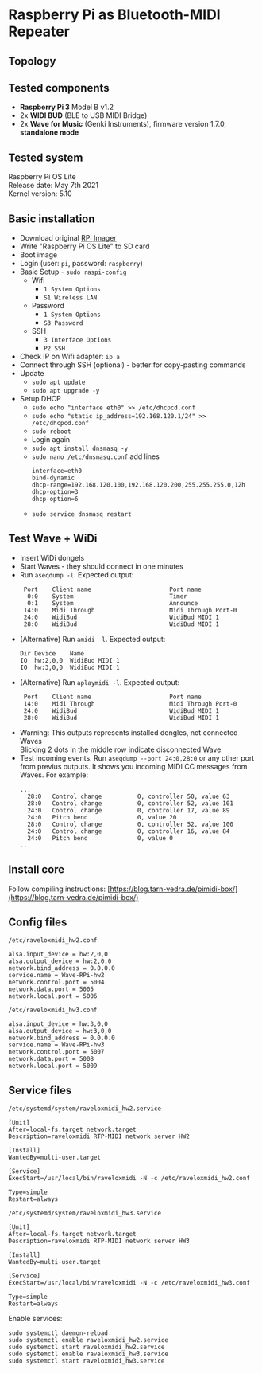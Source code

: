 # Raspberry Pi as Bluetooth-MIDI Repeater

## Topology



## Tested components

- **Raspberry Pi 3** Model B v1.2
- 2x **WIDI BUD** (BLE to USB MIDI Bridge)
- 2x **Wave for Music** (Genki Instruments), firmware version 1.7.0, **standalone mode**

## Tested system

Raspberry Pi OS Lite \
Release date: May 7th 2021 \
Kernel version: 5.10

## Basic installation

- Download original [RPi Imager](https://www.raspberrypi.com/software/)
- Write "Raspberry Pi OS Lite" to SD card
- Boot image
- Login (user: `pi`, password: `raspberry`)
- Basic Setup - `sudo raspi-config`
  - Wifi
    - `1 System Options`
    - `S1 Wireless LAN`
  - Password
    - `1 System Options`
    - `S3 Password`
  - SSH
    - `3 Interface Options`
    - `P2 SSH`
- Check IP on Wifi adapter: `ip a`
- Connect through SSH (optional) - better for copy-pasting commands
- Update
  - `sudo apt update`
  - `sudo apt upgrade -y`
- Setup DHCP
  - `sudo echo "interface eth0" >> /etc/dhcpcd.conf`
  - `sudo echo "static ip_address=192.168.120.1/24" >> /etc/dhcpcd.conf`
  - `sudo reboot`
  - Login again
  - `sudo apt install dnsmasq -y`
  - `sudo nano /etc/dnsmasq.conf` add lines
    ```
    interface=eth0
    bind-dynamic
    dhcp-range=192.168.120.100,192.168.120.200,255.255.255.0,12h
    dhcp-option=3
    dhcp-option=6
    ```
  - `sudo service dnsmasq restart`

## Test Wave + WiDi

- Insert WiDi dongels
- Start Waves - they should connect in one minutes
- Run `aseqdump -l`. Expected output:
  ```
   Port    Client name                      Port name
    0:0    System                           Timer
    0:1    System                           Announce
   14:0    Midi Through                     Midi Through Port-0
   24:0    WidiBud                          WidiBud MIDI 1
   28:0    WidiBud                          WidiBud MIDI 1
  ```
- (Alternative) Run `amidi -l`. Expected output:
  ```
  Dir Device    Name
  IO  hw:2,0,0  WidiBud MIDI 1
  IO  hw:3,0,0  WidiBud MIDI 1
  ```
- (Alternative) Run `aplaymidi -l`. Expected output:
  ```
   Port    Client name                      Port name
   14:0    Midi Through                     Midi Through Port-0
   24:0    WidiBud                          WidiBud MIDI 1
   28:0    WidiBud                          WidiBud MIDI 1
  ```
- Warning: This outputs represents installed dongles, not connected Waves \
  Blicking 2 dots in the middle row indicate disconnected Wave
- Test incoming events. Run `aseqdump --port 24:0,28:0` or any other port from
  previus outputs. It shows you incoming MIDI CC messages from Waves.
  For example:
  ```
  ...
    28:0   Control change          0, controller 50, value 63
    28:0   Control change          0, controller 52, value 101
    24:0   Control change          0, controller 17, value 89
    24:0   Pitch bend              0, value 20
    28:0   Control change          0, controller 52, value 100
    24:0   Control change          0, controller 16, value 84
    24:0   Pitch bend              0, value 0
  ...
  ```

## Install core

Follow compiling instructions: [https://blog.tarn-vedra.de/pimidi-box/](https://blog.tarn-vedra.de/pimidi-box/)

## Config files

`/etc/raveloxmidi_hw2.conf`

```
alsa.input_device = hw:2,0,0 
alsa.output_device = hw:2,0,0 
network.bind_address = 0.0.0.0 
service.name = Wave-RPi-hw2 
network.control.port = 5004
network.data.port = 5005
network.local.port = 5006
```


`/etc/raveloxmidi_hw3.conf`

```
alsa.input_device = hw:3,0,0 
alsa.output_device = hw:3,0,0 
network.bind_address = 0.0.0.0 
service.name = Wave-RPi-hw3
network.control.port = 5007
network.data.port = 5008
network.local.port = 5009
```

## Service files

`/etc/systemd/system/raveloxmidi_hw2.service`
```
[Unit]
After=local-fs.target network.target
Description=raveloxmidi RTP-MIDI network server HW2

[Install]
WantedBy=multi-user.target

[Service]
ExecStart=/usr/local/bin/raveloxmidi -N -c /etc/raveloxmidi_hw2.conf

Type=simple
Restart=always
```


`/etc/systemd/system/raveloxmidi_hw3.service`
```
[Unit]
After=local-fs.target network.target
Description=raveloxmidi RTP-MIDI network server HW3

[Install]
WantedBy=multi-user.target

[Service]
ExecStart=/usr/local/bin/raveloxmidi -N -c /etc/raveloxmidi_hw3.conf

Type=simple
Restart=always
```

Enable services:
```
sudo systemctl daemon-reload
sudo systemctl enable raveloxmidi_hw2.service
sudo systemctl start raveloxmidi_hw2.service
sudo systemctl enable raveloxmidi_hw3.service
sudo systemctl start raveloxmidi_hw3.service
```